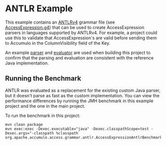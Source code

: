 <!--
    Licensed to the Apache Software Foundation (ASF) under one
    or more contributor license agreements.  See the NOTICE file
    distributed with this work for additional information
    regarding copyright ownership.  The ASF licenses this file
    to you under the Apache License, Version 2.0 (the
    "License"); you may not use this file except in compliance
    with the License.  You may obtain a copy of the License at
      https://www.apache.org/licenses/LICENSE-2.0
    Unless required by applicable law or agreed to in writing,
    software distributed under the License is distributed on an
    "AS IS" BASIS, WITHOUT WARRANTIES OR CONDITIONS OF ANY
    KIND, either express or implied.  See the License for the
    specific language governing permissions and limitations
    under the License.
-->
# ANTLR Example

This example contains an [ANTLRv4](https://www.antlr.org/) grammar file (see [AccessExpression.g4](src/main/antlr4/AccessExpression.g4)) that can be used to create AccessExpression parsers in languages supported by ANTLRv4. For example, a project could use this to validate that AccessExpression's are valid before sending them to Accumulo in the ColumnVisibility field of the Key.

An example [parser](src/test/java/org/apache/accumulo/access/grammar/antlr/AccessExpressionAntlrParser.java) and [evaluator](src/test/java/org/apache/accumulo/access/grammar/antlr/AccessExpressionAntlrEvaluator.java) are used when building this project to confirm that the parsing and evaluation are consistent with the reference Java implementation.

## Running the Benchmark

ANTLR was evaluated as a replacement for the existing custom Java parser, but it doesn't parse as fast as the custom implementation. You can view the performance differences by running the JMH benchmark in this example project and the one in the main project.

To run the benchmark in this project:
```
mvn clean package
mvn exec:exec -Dexec.executable="java" -Dexec.classpathScope=test -Dexec.args="-classpath %classpath org.apache.accumulo.access.grammar.antlr.AccessExpressionAntlrBenchmark"
```
